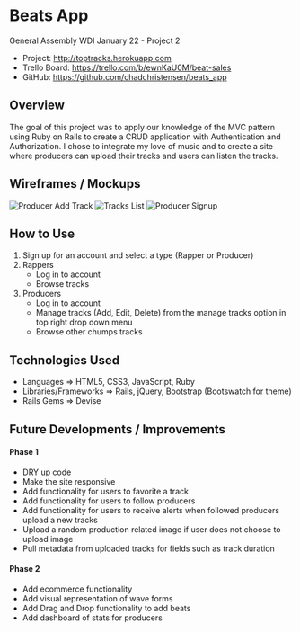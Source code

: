 # Beats App
General Assembly WDI January 22 - Project 2

- Project: http://toptracks.herokuapp.com
- Trello Board: https://trello.com/b/ewnKaU0M/beat-sales
- GitHub: https://github.com/chadchristensen/beats_app

## Overview
The goal of this project was to apply our knowledge of the MVC pattern using Ruby on Rails to create a CRUD application with Authentication and Authorization. I chose to integrate my love of music and to create a site where producers can upload their tracks and users can listen the tracks.

## Wireframes / Mockups
![Producer Add Track](https://raw.githubusercontent.com/chadchristensen/beats_app/master/pm-img/IMG_0435.JPG)
![Tracks List](https://raw.githubusercontent.com/chadchristensen/beats_app/master/pm-img/IMG_0437.JPG)
![Producer Signup](https://raw.githubusercontent.com/chadchristensen/beats_app/master/pm-img/IMG_0439.JPG)
## How to Use
1. Sign up for an account and select a type (Rapper or Producer)
2. Rappers
	- Log in to account
	- Browse tracks 
3. Producers
	- Log in to account
	- Manage tracks (Add, Edit, Delete) from the manage tracks option in top right drop down menu
	- Browse other chumps tracks
	

## Technologies Used
- Languages => HTML5, CSS3, JavaScript, Ruby
- Libraries/Frameworks => Rails, jQuery, Bootstrap (Bootswatch for theme)
- Rails Gems => Devise

## Future Developments / Improvements

#### Phase 1
- DRY up code
- Make the site responsive
- Add functionality for users to favorite a track
- Add functionality for users to follow producers
- Add functionality for users to receive alerts when followed producers upload a new tracks
- Upload a random production related image if user does not choose to upload image
- Pull metadata from uploaded tracks for fields such as track duration

#### Phase 2
- Add ecommerce functionality
- Add visual representation of wave forms
- Add Drag and Drop functionality to add beats
- Add dashboard of stats for producers
